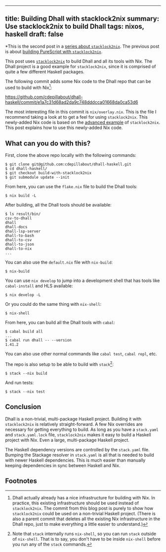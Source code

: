 ------------------------------------------------------
title: Building Dhall with stacklock2nix
summary: Use stacklock2nix to build Dhall
tags: nixos, haskell
draft: false
------------------------------------------------------

*This is the second post in a
[series about `stacklock2nix`](./2022-12-15-stacklock2nix).
The previous post is about
[building PureScript with `stacklock2nix`](./2022-12-16-building-purescript-with-stacklock2nix).

This post uses [`stacklock2nix`](https://github.com/cdepillabout/stacklock2nix)
to build Dhall and all its tools with Nix. The Dhall project is a good
example for `stacklock2nix`, since it is comprised of quite a few different
Haskell packages.

The following commit adds some Nix code to the Dhall repo that can be used to
build with Nix[^1]:

<https://github.com/cdepillabout/dhall-haskell/commit/e1a7c31d68ad2da9c748dddcca01668da0ca53d6>

The most interesting file in this commit is `nix/overlay.nix`.  This is the
file I recommend taking a look at to get a feel for using `stacklock2nix`.
This newly-added Nix code is based on the
[advanced example](https://github.com/cdepillabout/stacklock2nix/tree/main/my-example-haskell-lib-advanced)
of `stacklock2nix`.  This post explains how to use this newly-added Nix code.

## What can you do with this?

First, clone the above repo locally with the following commands:

```console
$ git clone git@github.com:cdepillabout/dhall-haskell.git
$ cd dhall-haskell/
$ git checkout build-with-stacklock2nix
$ git submodule update --init
```

From here, you can use the `flake.nix` file to build the Dhall tools:

```console
$ nix build -L
```

After building, all the Dhall tools should be available:

```console
$ ls result/bin/
csv-to-dhall
dhall
dhall-docs
dhall-lsp-server
dhall-to-bash
dhall-to-csv
dhall-to-json
dhall-to-nix
...
```

You can also use the `default.nix` file with `nix-build`:

```console
$ nix-build
```

You can use `nix develop` to jump into a development shell that has tools like
`cabal-install` and HLS available:

```console
$ nix develop -L
```

Or you could do the same thing with `nix-shell`:

```console
$ nix-shell
```

From here, you can build all the Dhall tools with `cabal`:

```console
$ cabal build all
...
$ cabal run dhall -- --version
1.41.2
```

You can also use other normal commands like `cabal test`, `cabal repl`, etc.

The repo is also setup to be able to build with `stack`[^2]:

```console
$ stack --nix build
```

And run tests:

```console
$ stack --nix test
```

## Conclusion

Dhall is a non-trivial, multi-package Haskell project.  Building
it with `stacklock2nix` is relatively straight-forward.  A few Nix overrides are
necessary for getting everything to build.  As long as you have a `stack.yaml`
and `stack.yaml.lock` file, `stacklock2nix` makes it easy to build a Haskell
project with Nix.  Even a large, multi-package Haskell project.

The Haskell dependency versions are controlled by the `stack.yaml` file.
Bumping the Stackage resolver in `stack.yaml` is all that is needed to build
with newer Haskell dependencies.  This is much easier than manually keeping
dependencies in sync between Haskell and Nix.

## Footnotes

[^1]: Dhall actually already has a nice infrastructure for building with Nix.
    In practice, this existing infrastructure should be used instead of
    `stacklock2nix`.  The commit from this blog post is  purely to show how
    `stacklock2nix` could be used on a non-trivial Haskell project.  (There is
    also a parent commit that deletes all the existing Nix infrastructure in
    the Dhall repo, just to make everything a little easier to understand.)

[^2]: Note that `stack` internally runs `nix-shell`, so you can run `stack`
    outside of `nix-shell`.  That is to say, you don't have to be inside
    `nix-shell` before you run any of the `stack` commands.
